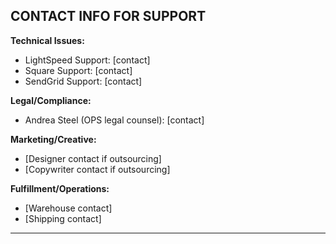 ## CONTACT INFO FOR SUPPORT

**Technical Issues:**

- LightSpeed Support: [contact]
- Square Support: [contact]
- SendGrid Support: [contact]

**Legal/Compliance:**

- Andrea Steel (OPS legal counsel): [contact]

**Marketing/Creative:**

- [Designer contact if outsourcing]
- [Copywriter contact if outsourcing]

**Fulfillment/Operations:**

- [Warehouse contact]
- [Shipping contact]

---
